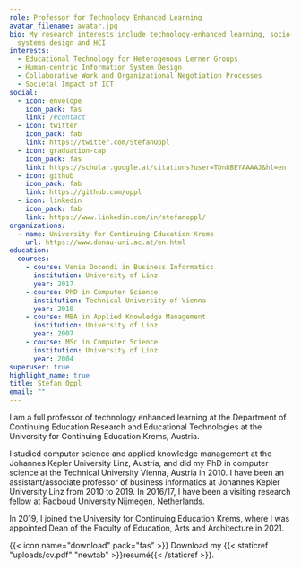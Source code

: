 ```yaml
---
role: Professor for Technology Enhanced Learning
avatar_filename: avatar.jpg
bio: My research interests include technology-enhanced learning, socio-technical
  systems design and HCI
interests:
  - Educational Technology for Heterogenous Lerner Groups
  - Human-centric Information System Design
  - Collaborative Work and Organizational Negotiation Processes
  - Societal Impact of ICT
social:
  - icon: envelope
    icon_pack: fas
    link: /#contact
  - icon: twitter
    icon_pack: fab
    link: https://twitter.com/StefanOppl
  - icon: graduation-cap
    icon_pack: fas
    link: https://scholar.google.at/citations?user=TDn8BEYAAAAJ&hl=en
  - icon: github
    icon_pack: fab
    link: https://github.com/oppl
  - icon: linkedin
    icon_pack: fab
    link: https://www.linkedin.com/in/stefanoppl/
organizations:
  - name: University for Continuing Education Krems
    url: https://www.donau-uni.ac.at/en.html
education:
  courses:
    - course: Venia Docendi in Business Informatics
      institution: University of Linz
      year: 2017
    - course: PhD in Computer Science
      institution: Technical University of Vienna
      year: 2010
    - course: MBA in Applied Knowledge Management
      institution: University of Linz
      year: 2007
    - course: MSc in Computer Science
      institution: University of Linz
      year: 2004
superuser: true
highlight_name: true
title: Stefan Oppl
email: ""
---
```

I am a full professor of technology enhanced learning at the Department of Continuing Education Research and Educational Technologies at the University for Continuing Education Krems, Austria. 

I studied computer science and applied knowledge management at the Johannes Kepler University Linz, Austria, and did my PhD in computer science at the Technical University Vienna, Austria in 2010. I have been an assistant/associate professor of business informatics at Johannes Kepler University Linz from 2010 to 2019. In 2016/17, I have been a visiting research fellow at Radboud University Nijmegen, Netherlands. 

In 2019, I joined the University for Continuing Education Krems, where I was appointed Dean of the Faculty of Education, Arts and Architecture in 2021.

{{< icon name="download" pack="fas" >}} Download my {{< staticref "uploads/cv.pdf" "newtab" >}}resumé{{< /staticref >}}.